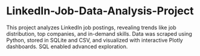 # LinkedIn-Job-Data-Analysis-Project
This project analyzes LinkedIn job postings, revealing trends like job distribution, top companies, and in-demand skills. Data was scraped using Python, stored in SQLite and CSV, and visualized with interactive Plotly dashboards. SQL enabled advanced exploration.
